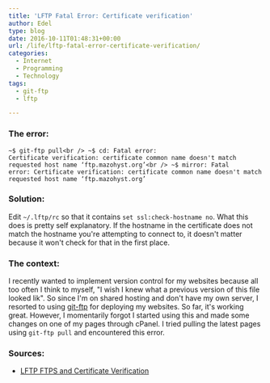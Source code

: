 ```yaml
---
title: 'LFTP Fatal Error: Certificate verification'
author: Edel
type: blog
date: 2016-10-11T01:48:31+00:00
url: /life/lftp-fatal-error-certificate-verification/
categories:
  - Internet
  - Programming
  - Technology
tags:
  - git-ftp
  - lftp

---
```

### The error:

<code class="multi">~$ git-ftp pull&lt;br />
~$ cd: Fatal error: Certificate verification: certificate common name doesn't match requested host name ‘ftp.mazohyst.org’&lt;br />
~$ mirror: Fatal error: Certificate verification: certificate common name doesn't match requested host name ‘ftp.mazohyst.org’</code>

### Solution:

Edit `~/.lftp/rc` so that it contains `set ssl:check-hostname no`. What this does is pretty self explanatory. If the hostname in the certificate does not match the hostname you're attempting to connect to, it doesn't matter because it won't check for that in the first place.

### The context:

I recently wanted to implement version control for my websites because all too often I think to myself, "I wish I knew what a previous version of this file looked lik". So since I'm on shared hosting and don't have my own server, I resorted to using [git-ftp][1] for deploying my websites. So far, it's working great. However, I momentarily forgot I started using this and made some changes on one of my pages through cPanel. I tried pulling the latest pages using `git-ftp pull` and encountered this error.

### Sources:

  * [LFTP FTPS and Certificate Verification][2]




 [1]: https://github.com/git-ftp/git-ftp
 [2]: http://web.archive.org/web/20160330173659/http://www.versatilewebsolutions.com/blog/2014/04/lftp-ftps-and-certificate-verification.html